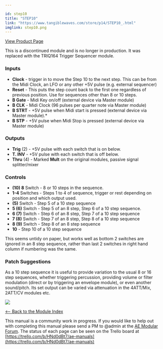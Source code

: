 ```yaml
---

id: step10
title: "STEP10"
link: "https://www.tangiblewaves.com/store/p14/STEP10_.html"
imglink: step10.png
---
```



[View Product Page](https://www.tangiblewaves.com/store/p14/STEP10_.html)

This is a discontinued module and is no longer in production. It was replaced with the TRIQ164 Trigger Sequencer module.

### Inputs

*   **Clock** - trigger in to move the Step 10 to the next step. This can be from the Midi Clock, an LFO or any other +5V pulse (e.g. external sequencer)
*   **Reset** - This puts the step count back to the first one regardless of previous position. Use for sequences other than 8 or 10 steps.
*   **B Gate** - Midi Key on/off (external device via Master module)
*   **B CLK** - Midi Clock (96 pulses per quarter note via Master module)
*   **B STRT** - +5V pulse when Midi start is pressed (external device via Master module).\*
*   **B STP** - +5V pulse when Midi Stop is pressed (external device via Master module)

### Outputs

*   **Trig** (2) - +5V pulse with each switch that is on below.
*   **T. INV** - +5V pulse with each switch that is off below.
*   **Thru** (4) - Marked **Mult** on the original modules, passive signal splitter/mixer

### Controls

*   **(10) 8** Switch - 8 or 10 steps in the sequence.
*   **1-4** Switches - Steps 1 to 4 of sequence, trigger or rest depending on position and which output used.
*   **(5)** Switch - Step 5 of a 10 step sequence
*   **5 (6)** Switch - Step 5 of an 8 step, Step 6 of a 10 step sequence.
*   **6 (7)** Switch - Step 6 of an 8 step, Step 7 of a 10 step sequence
*   **7 (8)** Switch - Step 7 of an 8 step, Step 8 of a 10 step sequence
*   **8 (9)** Switch - Step 8 of an 8 step sequence
*   **10** - Step 10 of a 10 step sequence

This seems untidy on paper, but works well as bottom 2 switches are ignored in an 8 step sequence, rather than last 2 switches in right hand column if numbering was the same.

### Patch Suggestions

As a 10 step sequence it is useful to provide variation to the usual 8 or 16 step sequences, whether triggering percussion, providing volume or filter modulation (direct or by triggering an envelope module), or even another sound/pitch. Its set output can be varied via attenuation in the 4ATT/Mix, 2ATT/CV modules etc.

[![](/images/th00---step10.png.jpg)](http://wiki.aemodular.com/uploads/AeManual/STEP10/step10.png "step10")

[<-- Back to the Module Index](https://wiki.aemodular.com/pmwiki.php/AeManual/Modules)

This manual is a community work in progress. If you would like to help out with completing this manual please send a PM to @admin at the [AE Modular Forum](http://forum.aemodular.com). The status of each page can be seen on the Trello board at [https://trello.com/b/HNd0dBt7/ae-manuals](https://trello.com/b/HNd0dBt7/ae-manuals)